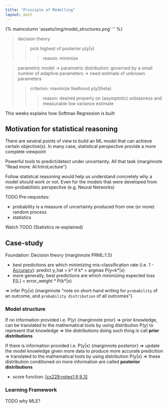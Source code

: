 ```yaml
---
title: "Principle of Modelling"
layout: post
---
```

{% maincolumn 'assets/img/model_structures.png' '' %}

> decision theory
> > pick highest of posterior p(y|x)
> > > reason: minimize

> parametric model -> parametric distribution: governed by a small number of adaptive parameters -> need estimate of unknown parameters
> > criterion: maximize likelhood p(y|theta)
> > > reason: desired property on (asymptotic) unbiasness and measurable low variance estimate

This weeks explains how Softmax Regression is built
## Motivation for statistical reasoning
There are several points of view to build an ML model that can achieve certain objective(s). In many case, statistical perspective provide a more complete viewpoint 

Powerful tools to predict/detect under uncertainty. All that task {marginnote "Read more: AI:IntroLecture"}

Follow statistcal reasoning would help us understand concretely why a model should work or not. Even for the models that were developed from non-probabilistic perspective (e.g. Neural Networks)

TODO Pre-requisites: 
- probability is a measure of uncertainty produced from one (or more) random process
- statistics

Watch TODO (Statistics re-explained)

## Case-study

Foundation: Decision theory {marginnote PRML:1.5}
* best predictions are which minimizing mis-classification rate (i.e. 1 - [Accuracy](ref-to-last-week)): predict y_hat = k* if k* = argmax P(y=k*|x)
* more generally, best predictions are which minimizing expected loss E[L] = error_weight * P(k*|x)

=> infer P(y|x) {marginnote "note on short-hand writing for `probability` of an outcome, and `probability distribution` of all outcomes"}

### Model structure

If no information provided i.e. P(y) {marginnote prior} =>  prior knowledge,  can be translated to the mathematical tools by using distribution P(y) to represent that knowledge => the distributions doing such thing is call **prior distributions**

If there is information provided i.e. P(y|x) {marginnote posterior} => update the model knowledge given more data to produce more accurate predicition => translated to the mathematical tools by using distribution P(y|x) => these distribution conditioned on more information are called **posterior distributions**

* score function: [[cs229:notes1:9,9.3]](TODO)

### Learning Framework

TODO why MLE?